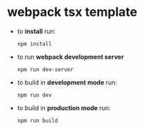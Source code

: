 # webpack tsx template

* to **install** run:
    ```
    npm install
    ```

* to run **webpack development server**
    ```
    npm run dev-server
    ```

* to build in **development mode** run:
    ```
    npm run dev
    ```

* to build in **production mode** run:
    ```
    npm run build
    ```
